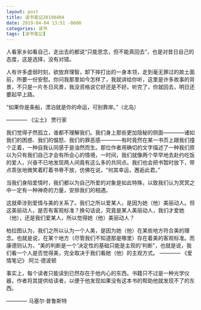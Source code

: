 ```yaml
---
layout: post
title: 读书笔记20190404
date: 2019-04-04 13:51 -0600
categories: 读书
tags: [读书笔记]
---
```


人看家乡如看自己，走出去的都说“只能思念，但不能真回去”，也是对昔日自己的态度，这是选择，没有对错。

人有许多虚弱时刻，欲放弃理智，卸下摔打出的一身本领，走到毫无罪过的故土面前，所要一份安慰。你问我那里如今怎样了，我就讲给你听，这里是许多故事的背景，不只是一片冬日风景，我没资格说它好还是不好。听完了，你就回去，明日还要起早上路。

“如果你是条船，漂泊就是你的命运，可别靠岸。”（北岛）

———— 《尘土》 贾行家


我们觉得孑然孤立，谁都不理解我们。我们身上那些更加隐秘的侧面————诸如我们的困惑、我们的愠怒、我们的罪恶感————有时竟然在某一书页上跟我们撞个正着，一种自我认同感于是油然而生。那位作者用确切的文字描述了一种我们原以为只有我们自己才会有所会心的情境，一时间，我们就像两个早早地去赴约吃饭的爱人，兴奋不已地发现两人间竟有这么多的共同点。我们也会把书暂时放下，带点乖张地微笑着盯着书脊不放，仿佛在说，“何其幸运，邂逅此君。”

当我们身陷爱情时，我们都以为自己所爱的对象是如此特殊，以致我们认为冥冥之中一定有一种神奇的力量，安排我们的相遇。

这就牵涉到爱情与美的关系了。我们之所以爱某人，是因为她（他）美丽动人。但这美丽动人，是否有客观标准？换句话说，究竟是某人美丽动人，我们才爱她（他），还是我们爱某人，所以觉得她（他）美丽动人？

柏拉图认为，我们之所以认为一个人美，是因为她（他）在某些地方符合美的理念。也就是说，在某个地方（尽管我们不知道那是哪里）存在着美的客观标准。而康德则认为，“美的判断是一个‘决定性的基础只能是主观的’判断”，也就是说，我们看一个人是否觉得美，完全取决于我们看她（他）的主观方式。
———— 《爱情笔记》 阿兰·德波顿


事实上，每个读者只能读到已然存在于他内心的东西。书籍只不过是一种光学仪器，作者将其提供给读者，以便于他发现如果没有这本书的帮助他就发现不了的东西。

———— 马塞尔·普鲁斯特
